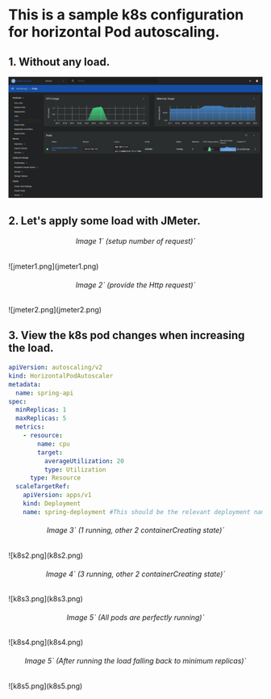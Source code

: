 # This is a sample k8s configuration for horizontal Pod autoscaling.

## 1. Without any load.

![k8s1.png](k8s1.png)

## 2. Let's apply some load with JMeter.

<h6 style="text-align: center;">Image 1` (setup number of request)`</h6>
![jmeter1.png](jmeter1.png)

<h6 style="text-align: center;">Image 2` (provide the Http request)`</h6>
![jmeter2.png](jmeter2.png)

##  3. View the k8s pod changes when increasing the load.

```yaml
apiVersion: autoscaling/v2
kind: HorizontalPodAutoscaler
metadata:
  name: spring-api
spec:
  minReplicas: 1
  maxReplicas: 5
  metrics:
    - resource:
        name: cpu
        target:
          averageUtilization: 20
          type: Utilization
      type: Resource
  scaleTargetRef:
    apiVersion: apps/v1
    kind: Deployment
    name: spring-deployment #This should be the relevant deployment name
```

<h6 style="text-align: center;">Image 3` (1 running, other 2 containerCreating state)`</h6>
![k8s2.png](k8s2.png)


<h6 style="text-align: center;">Image 4` (3 running, other 2 containerCreating state)`</h6>
![k8s3.png](k8s3.png)

<h6 style="text-align: center;">Image 5` (All pods are perfectly running)`</h6>
![k8s4.png](k8s4.png)

<h6 style="text-align: center;">Image 5` (After running the load falling back to minimum replicas)`</h6>
![k8s5.png](k8s5.png)